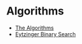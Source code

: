 # Algorithms
 - [The Algorithms](https://the-algorithms.com/)
 - [Eytzinger Binary Search](https://algorithmica.org/en/eytzinger)
